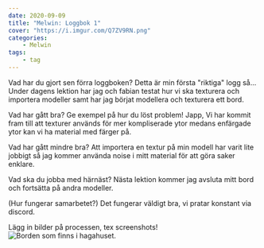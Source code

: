 ```yaml
---
date: 2020-09-09
title: "Melwin: Loggbok 1"
cover: "https://i.imgur.com/Q7ZV9RN.png"
categories: 
    - Melwin
tags:
    - tag
---
```

Vad har du gjort sen förra loggboken?
Detta är min första "riktiga" logg så...
Under dagens lektion har jag och fabian testat hur vi ska texturera och importera modeller samt har jag börjat modellera och texturera ett bord.


Vad har gått bra? Ge exempel på hur du löst problem!
Japp, Vi har kommit fram till att texturer används för mer kompliserade ytor medans enfärgade ytor kan vi ha material med färger på.


Vad har gått mindre bra?
Att importera en textur på min modell har varit lite jobbigt så jag kommer använda noise i mitt material för att göra saker enklare.
  

Vad ska du jobba med härnäst?
Nästa lektion kommer jag avsluta mitt bord och fortsätta på andra modeller.

(Hur fungerar samarbetet?)
Det fungerar väldigt bra, vi pratar konstant via discord.
  
Lägg in bilder på processen, tex screenshots!
![Borden som finns i hagahuset.](https://cdn.discordapp.com/attachments/539522270578868254/753178785960034385/unknown.png)
